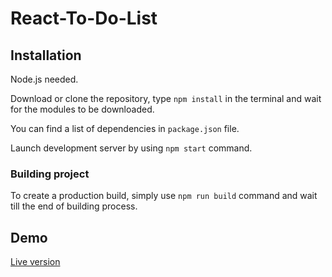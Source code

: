# React-To-Do-List

## Installation

Node.js needed.

Download or clone the repository, type `npm install` in the terminal and wait for the modules to be downloaded.

You can find a list of dependencies in `package.json` file.

Launch development server by using `npm start` command.

### Building project

To create a production build, simply use `npm run build` command and wait till the end of building process.

## Demo

[Live version](http://wpyda-ps-react-to-do-list.surge.sh/)